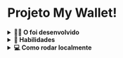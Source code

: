 # Projeto My Wallet!
<details>
  <summary><strong>👨‍💻 O foi desenvolvido</strong></summary><br />

  Neste projeto eu desenvolvi uma carteira de controle de gastos com conversor de moedas, ao utilizar essa aplicação você/usuário deverá ser capaz de:

  - Adicionar, remover e editar um gasto;
  - Visualizar uma tabelas com seus gastos;
  - Visualizar o total de gastos convertidos para uma moeda de escolha;
</details>

<details>
  <summary><strong>📝 Habilidades</strong></summary><br />

Neste projeto, fui capaz de:

- Criar um _store_ Redux em aplicações React

- Criar _reducers_ no Redux em aplicações React

- Criar _actions_ no Redux em aplicações React

- Criar _dispatchers_ no Redux em aplicações React

- Conectar Redux aos componentes React

- Criar _actions_ assíncronas na sua aplicação React que faz uso de Redux.
</details>

<details>
  <summary><strong>💻 Como rodar localmente</strong></summary><br />

- Faça uma fork do projeto depois um clone da sua fork

- Abra o projeto em seu VScode e digite o comando `npm i` 
  para baixar todas as dependências

- Após terem sido baixadas todas as depências do node_modules no terminar do seu VScode digite o comando `npm start`
</details>
